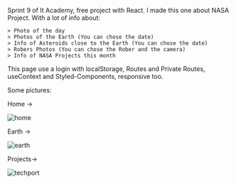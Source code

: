 Sprint 9 of It Academy, free project with React. I made this one about NASA Project. With a lot of info about:

    > Photo of the day
    > Photos of the Earth (You can chose the date)
    > Info of Asteroids close to the Earth (You can chose the date)
    > Robers Photos (You can chose the Rober and the camera)
    > Info of NASA Projects this month
    
This page use a login with localStorage, Routes and Private Routes, useContext and Styled-Components, responsive too.

Some pictures: 

Home -> 

![home](https://user-images.githubusercontent.com/104088479/197439510-3eb2132e-29ff-4d54-b1cc-11c3fc4e7e80.png)

Earth ->

![earth](https://user-images.githubusercontent.com/104088479/197439492-9d03776a-b814-4cfb-8ffc-1b133b8d34ca.png)

Projects-> 

![techport](https://user-images.githubusercontent.com/104088479/197439528-6c1d7f83-992c-4749-8a39-d3f84f4ae36a.png)

